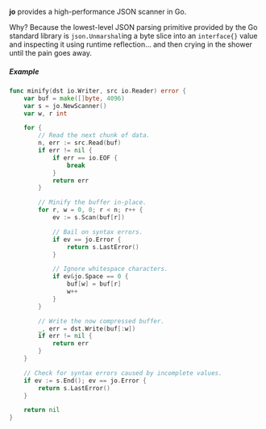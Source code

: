**jo** provides a high-performance JSON scanner in Go.

Why? Because the lowest-level JSON parsing primitive provided by the Go
standard library is `json.Unmarshal`ing a byte slice into an `interface{}`
value and inspecting it using runtime reflection... and then crying in the
shower until the pain goes away.

##### Example

```go
func minify(dst io.Writer, src io.Reader) error {
	var buf = make([]byte, 4096)
	var s = jo.NewScanner()
	var w, r int

	for {
		// Read the next chunk of data.
		n, err := src.Read(buf)
		if err != nil {
			if err == io.EOF {
				break
			}
			return err
		}

		// Minify the buffer in-place.
		for r, w = 0, 0; r < n; r++ {
			ev := s.Scan(buf[r])

			// Bail on syntax errors.
			if ev == jo.Error {
				return s.LastError()
			}

			// Ignore whitespace characters.
			if ev&jo.Space == 0 {
				buf[w] = buf[r]
				w++
			}
		}

		// Write the now compressed buffer.
		_, err = dst.Write(buf[:w])
		if err != nil {
			return err
		}
	}

	// Check for syntax errors caused by incomplete values.
	if ev := s.End(); ev == jo.Error {
		return s.LastError()
	}

	return nil
}
```
